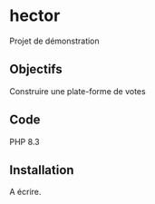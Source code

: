 # hector
Projet  de démonstration

## Objectifs
Construire une plate-forme de votes

## Code
PHP 8.3

## Installation
A écrire.
